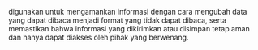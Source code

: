  digunakan untuk mengamankan informasi dengan cara mengubah data yang dapat dibaca menjadi format yang tidak dapat dibaca, serta memastikan bahwa informasi yang dikirimkan atau disimpan tetap aman dan hanya dapat diakses oleh pihak yang berwenang.
